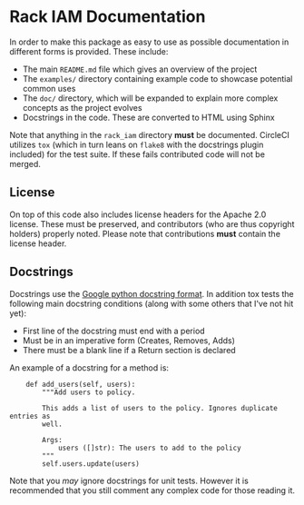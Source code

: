 # Rack IAM Documentation

In order to make this package as easy to use as possible documentation in different forms is provided. These include:

* The main `README.md` file which gives an overview of the project
* The `examples/` directory containing example code to showcase potential common uses
* The `doc/` directory, which will be expanded to explain more complex concepts as the project evolves
* Docstrings in the code. These are converted to HTML using Sphinx

Note that anything in the `rack_iam` directory **must** be documented. CircleCI utilizes `tox` (which in turn leans on `flake8` with the docstrings plugin included) for the test suite. If these fails contributed code will not be merged.

## License

On top of this code also includes license headers for the Apache 2.0 license. These must be preserved, and contributors (who are thus copyright holders) properly noted. Please note that contributions **must** contain the license header.

## Docstrings

Docstrings use the [Google python docstring format](http://google.github.io/styleguide/pyguide.html?showone=Comments#Comments). In addition tox tests the following main docstring conditions (along with some others that I've not hit yet):

* First line of the docstring must end with a period
* Must be in an imperative form (Creates, Removes, Adds)
* There must be a blank line if a Return section is declared

An example of a docstring for a method is:

```
    def add_users(self, users):
        """Add users to policy.

        This adds a list of users to the policy. Ignores duplicate entries as
        well.

        Args:
            users ([]str): The users to add to the policy
        """
        self.users.update(users)
```

Note that you *may* ignore docstrings for unit tests. However it is recommended that you still comment any complex code for those reading it.
